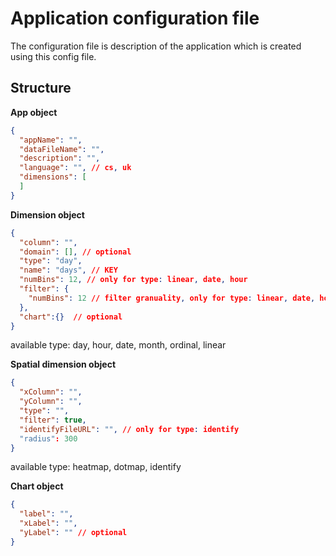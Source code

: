 Application configuration file
=============================

The configuration file is description of the application which is created using this config file.

Structure
----------
**App object**
```json
{
  "appName": "",
  "dataFileName": "",
  "description": "",
  "language": "", // cs, uk
  "dimensions": [
  ]
}
```
**Dimension object**
```json
{
  "column": "",
  "domain": [], // optional
  "type": "day",
  "name": "days", // KEY
  "numBins": 12, // only for type: linear, date, hour
  "filter": {
    "numBins": 12 // filter granuality, only for type: linear, date, hour
  },
  "chart":{}  // optional
}
```
available type: day, hour, date, month, ordinal, linear

**Spatial dimension object**
```json
{
  "xColumn": "",
  "yColumn": "",
  "type": "",
  "filter": true,
  "identifyFileURL": "", // only for type: identify
  "radius": 300 
}
```
available type:  heatmap, dotmap, identify


**Chart object**
```json
{
  "label": "",
  "xLabel": "",
  "yLabel": "" // optional
}
```